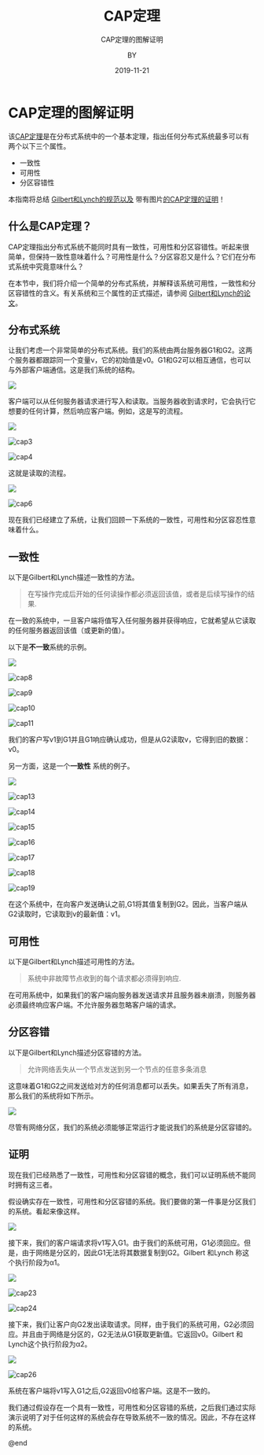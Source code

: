 ﻿---
layout:     post
title:      CAP定理
subtitle:    CAP定理的图解证明
date:       2019-11-21
author:     BY
header-img: img/post-bg-ios9-web.jpg
catalog: true
tags:
    - cap
    - 分布式
    - java
    - 开源框架
---
# CAP定理的图解证明

该[CAP定理](http://en.wikipedia.org/wiki/CAP_theorem)是在分布式系统中的一个基本定理，指出任何分布式系统最多可以有两个以下三个属性。

- 一致性
- 可用性
- 分区容错性

本指南将总结 [Gilbert和Lynch的规范以及](http://lpd.epfl.ch/sgilbert/pubs/BrewersConjecture-SigAct.pdf) 带有图片[的CAP定理的证明](http://lpd.epfl.ch/sgilbert/pubs/BrewersConjecture-SigAct.pdf)！

## 什么是CAP定理？

CAP定理指出分布式系统不能同时具有一致性，可用性和分区容错性。听起来很简单，但保持一致性意味着什么？可用性是什么？分区容忍又是什么？它们在分布式系统中究竟意味什么？

在本节中，我们将介绍一个简单的分布式系统，并解释该系统可用性，一致性和分区容错性的含义。有关系统和三个属性的正式描述，请参阅 [Gilbert和Lynch的论文](http://lpd.epfl.ch/sgilbert/pubs/BrewersConjecture-SigAct.pdf)。

## 分布式系统

让我们考虑一个非常简单的分布式系统。我们的系统由两台服务器G1和G2。这两个服务器都跟踪同一个变量v，它的初始值是v0。G1和G2可以相互通信，也可以与外部客户端通信。这是我们系统的结构。

![](cap.assets/cap1.png)

客户端可以从任何服务器请求进行写入和读取。当服务器收到请求时，它会执行它想要的任何计算，然后响应客户端。例如，这是写的流程。

![](cap.assets/cap2.png)

![cap3](cap.assets/cap3.png)

![cap4](cap.assets/cap4.png)

这就是读取的流程。

![](cap.assets/cap5.png)

![cap6](cap.assets/cap6.png)



现在我们已经建立了系统，让我们回顾一下系统的一致性，可用性和分区容忍性意味着什么。

## 一致性

以下是Gilbert和Lynch描述一致性的方法。

> 在写操作完成后开始的任何读操作都必须返回该值，或者是后续写操作的结果.

在一致的系统中，一旦客户端将值写入任何服务器并获得响应，它就希望从它读取的任何服务器返回该值（或更新的值）。

以下是**不一致**系统的示例。



![](cap.assets/cap7.png)

![cap8](cap.assets/cap8.png)

![cap9](cap.assets/cap9.png)

![cap10](cap.assets/cap10.png)

![cap11](cap.assets/cap11.png)



我们的客户写v1到G1并且G1响应确认成功，但是从G2读取v，它得到旧的数据：v0。

另一方面，这是一个**一致性** 系统的例子。

![](cap.assets/cap12.png)

![cap13](cap.assets/cap13.png)

![cap14](cap.assets/cap14.png)

![cap15](cap.assets/cap15.png)

![cap16](cap.assets/cap16.png)

![cap17](cap.assets/cap17.png)

![cap18](cap.assets/cap18.png)

![cap19](cap.assets/cap19.png)

在这个系统中，在向客户发送确认之前,G1将其值复制到G2。因此，当客户端从G2读取时，它读取到v的最新值：v1。

## 可用性

以下是Gilbert和Lynch描述可用性的方法。

> 系统中非故障节点收到的每个请求都必须得到响应.

在可用系统中，如果我们的客户端向服务器发送请求并且服务器未崩溃，则服务器必须最终响应客户端。不允许服务器忽略客户端的请求。

## 分区容错

以下是Gilbert和Lynch描述分区容错的方法。

> 允许网络丢失从一个节点发送到另一个节点的任意多条消息

这意味着G1和G2之间发送给对方的任何消息都可以丢失。如果丢失了所有消息，那么我们的系统将如下所示。

![](cap.assets/cap20.png)

尽管有网络分区，我们的系统必须能够正常运行才能说我们的系统是分区容错的。

## 证明

现在我们已经熟悉了一致性，可用性和分区容错的概念，我们可以证明系统不能同时拥有这三者。

假设确实存在一致性，可用性和分区容错的系统。我们要做的第一件事是分区我们的系统。看起来像这样。

![](cap.assets/cap21.png)

接下来，我们的客户端请求将v1写入G1。由于我们的系统可用，G1必须回应。但是，由于网络是分区的，因此G1无法将其数据复制到G2。Gilbert 和Lynch 称这个执行阶段为α1。

![](cap.assets/cap22.png)

![cap23](cap.assets/cap23.png)

![cap24](cap.assets/cap24.png)



接下来，我们让客户向G2发出读取请求。同样，由于我们的系统可用，G2必须回应。并且由于网络是分区的，G2无法从G1获取更新值。它返回v0。Gilbert 和Lynch这个执行阶段为α2。

![](cap.assets/cap25.png)

![cap26](cap.assets/cap26.png)

系统在客户端将v1写入G1之后,G2返回v0给客户端。这是不一致的。

 我们通过假设存在一个具有一致性，可用性和分区容错的系统，之后我们通过实际演示说明了对于任何这样的系统会存在导致系统不一致的情况。因此，不存在这样的系统。


@end

```